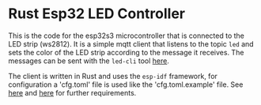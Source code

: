 # Rust Esp32 LED Controller
This is the code for the esp32s3 microcontroller that is connected to the LED strip (ws2812). It is a simple mqtt client that listens to the topic `led` and sets the color of the LED strip according to the message it receives.
The messages can be sent with the `led-cli` tool [here](https://github.com/leoseg/LED-CLI-Controller).


The client is written in Rust and uses the `esp-idf` framework, for configuration a 'cfg.toml' file is used like the 'cfg.toml.example' file.
See [here](https://docs.esp-rs.org/book/installation/riscv-and-xtensa.html) and [here](https://docs.esp-rs.org/book/installation/std-requirements.html) for further requirements.
